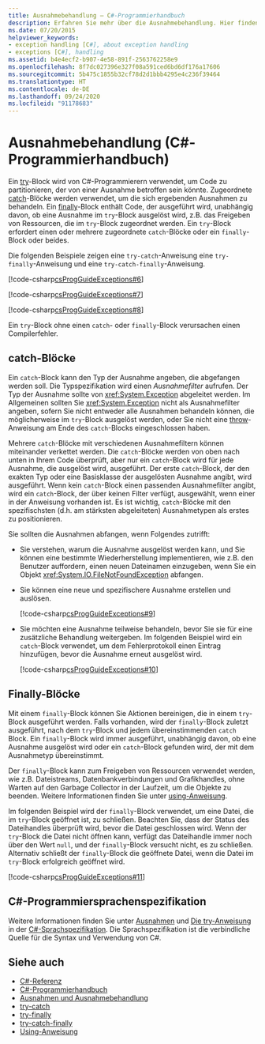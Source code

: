 ```yaml
---
title: Ausnahmebehandlung – C#-Programmierhandbuch
description: Erfahren Sie mehr über die Ausnahmebehandlung. Hier finden Sie Beispiele für try-catch-, try-finally- und try-catch-finally-Anweisungen.
ms.date: 07/20/2015
helpviewer_keywords:
- exception handling [C#], about exception handling
- exceptions [C#], handling
ms.assetid: b4e4ecf2-b907-4e58-891f-2563762258e9
ms.openlocfilehash: 8f7dc027396e327f08a591ced6bd6df176a17606
ms.sourcegitcommit: 5b475c1855b32cf78d2d1bbb4295e4c236f39464
ms.translationtype: HT
ms.contentlocale: de-DE
ms.lasthandoff: 09/24/2020
ms.locfileid: "91178683"
---
```

# <a name="exception-handling-c-programming-guide"></a>Ausnahmebehandlung (C#-Programmierhandbuch)

Ein [try](../../language-reference/keywords/try-catch.md)-Block wird von C#-Programmierern verwendet, um Code zu partitionieren, der von einer Ausnahme betroffen sein könnte. Zugeordnete [catch](../../language-reference/keywords/try-catch.md)-Blöcke werden verwendet, um die sich ergebenden Ausnahmen zu behandeln. Ein [finally](../../language-reference/keywords/try-finally.md)-Block enthält Code, der ausgeführt wird, unabhängig davon, ob eine Ausnahme im `try`-Block ausgelöst wird, z.B. das Freigeben von Ressourcen, die im `try`-Block zugeordnet werden. Ein `try`-Block erfordert einen oder mehrere zugeordnete `catch`-Blöcke oder ein `finally`-Block oder beides.  
  
 Die folgenden Beispiele zeigen eine `try-catch`-Anweisung eine `try-finally`-Anweisung und eine `try-catch-finally`-Anweisung.  
  
 [!code-csharp[csProgGuideExceptions#6](~/samples/snippets/csharp/VS_Snippets_VBCSharp/csProgGuideExceptions/CS/Exceptions.cs#6)]  
  
 [!code-csharp[csProgGuideExceptions#7](~/samples/snippets/csharp/VS_Snippets_VBCSharp/csProgGuideExceptions/CS/Exceptions.cs#7)]  
  
 [!code-csharp[csProgGuideExceptions#8](~/samples/snippets/csharp/VS_Snippets_VBCSharp/csProgGuideExceptions/CS/Exceptions.cs#8)]  
  
 Ein `try`-Block ohne einen `catch`- oder `finally`-Block verursachen einen Compilerfehler.  
  
## <a name="catch-blocks"></a>catch-Blöcke  

 Ein `catch`-Block kann den Typ der Ausnahme angeben, die abgefangen werden soll. Die Typspezifikation wird einen *Ausnahmefilter* aufrufen. Der Typ der Ausnahme sollte von <xref:System.Exception> abgeleitet werden. Im Allgemeinen sollten Sie <xref:System.Exception> nicht als Ausnahmefilter angeben, sofern Sie nicht entweder alle Ausnahmen behandeln können, die möglicherweise im `try`-Block ausgelöst werden, oder Sie nicht eine [throw](../../language-reference/keywords/throw.md)-Anweisung am Ende des `catch`-Blocks eingeschlossen haben.  
  
 Mehrere `catch`-Blöcke mit verschiedenen Ausnahmefiltern können miteinander verkettet werden. Die `catch`-Blöcke werden von oben nach unten in Ihrem Code überprüft, aber nur ein `catch`-Block wird für jede Ausnahme, die ausgelöst wird, ausgeführt. Der erste `catch`-Block, der den exakten Typ oder eine Basisklasse der ausgelösten Ausnahme angibt, wird ausgeführt. Wenn kein `catch`-Block einen passenden Ausnahmefilter angibt, wird ein `catch`-Block, der über keinen Filter verfügt, ausgewählt, wenn einer in der Anweisung vorhanden ist. Es ist wichtig, `catch`-Blöcke mit den spezifischsten (d.h. am stärksten abgeleiteten) Ausnahmetypen als erstes zu positionieren.  
  
 Sie sollten die Ausnahmen abfangen, wenn Folgendes zutrifft:  
  
- Sie verstehen, warum die Ausnahme ausgelöst werden kann, und Sie können eine bestimmte Wiederherstellung implementieren, wie z.B. den Benutzer auffordern, einen neuen Dateinamen einzugeben, wenn Sie ein Objekt <xref:System.IO.FileNotFoundException> abfangen.  
  
- Sie können eine neue und spezifischere Ausnahme erstellen und auslösen.  
  
     [!code-csharp[csProgGuideExceptions#9](~/samples/snippets/csharp/VS_Snippets_VBCSharp/csProgGuideExceptions/CS/Exceptions.cs#9)]  
  
- Sie möchten eine Ausnahme teilweise behandeln, bevor Sie sie für eine zusätzliche Behandlung weitergeben. Im folgenden Beispiel wird ein `catch`-Block verwendet, um dem Fehlerprotokoll einen Eintrag hinzufügen, bevor die Ausnahme erneut ausgelöst wird.  
  
     [!code-csharp[csProgGuideExceptions#10](~/samples/snippets/csharp/VS_Snippets_VBCSharp/csProgGuideExceptions/CS/Exceptions.cs#10)]  
  
## <a name="finally-blocks"></a>Finally-Blöcke  

 Mit einem `finally`-Block können Sie Aktionen bereinigen, die in einem `try`-Block ausgeführt werden. Falls vorhanden, wird der `finally`-Block zuletzt ausgeführt, nach dem `try`-Block und jedem übereinstimmenden `catch` Block. Ein `finally`-Block wird immer ausgeführt, unabhängig davon, ob eine Ausnahme ausgelöst wird oder ein `catch`-Block gefunden wird, der mit dem Ausnahmetyp übereinstimmt.  
  
 Der `finally`-Block kann zum Freigeben von Ressourcen verwendet werden, wie z.B. Dateistreams, Datenbankverbindungen und Grafikhandles, ohne Warten auf den Garbage Collector in der Laufzeit, um die Objekte zu beenden. Weitere Informationen finden Sie unter [using-Anweisung](../../language-reference/keywords/using-statement.md).  
  
 Im folgenden Beispiel wird der `finally`-Block verwendet, um eine Datei, die im `try`-Block geöffnet ist, zu schließen. Beachten Sie, dass der Status des Dateihandles überprüft wird, bevor die Datei geschlossen wird. Wenn der `try`-Block die Datei nicht öffnen kann, verfügt das Dateihandle immer noch über den Wert `null`, und der `finally`-Block versucht nicht, es zu schließen. Alternativ schließt der `finally`-Block die geöffnete Datei, wenn die Datei im `try`-Block erfolgreich geöffnet wird.  
  
 [!code-csharp[csProgGuideExceptions#11](~/samples/snippets/csharp/VS_Snippets_VBCSharp/csProgGuideExceptions/CS/Exceptions.cs#11)]  
  
## <a name="c-language-specification"></a>C#-Programmiersprachenspezifikation  

Weitere Informationen finden Sie unter [Ausnahmen](~/_csharplang/spec/exceptions.md) und [Die try-Anweisung](~/_csharplang/spec/statements.md#the-try-statement) in der [C#-Sprachspezifikation](/dotnet/csharp/language-reference/language-specification/introduction). Die Sprachspezifikation ist die verbindliche Quelle für die Syntax und Verwendung von C#.
  
## <a name="see-also"></a>Siehe auch

- [C#-Referenz](../../language-reference/index.md)
- [C#-Programmierhandbuch](../index.md)
- [Ausnahmen und Ausnahmebehandlung](./index.md)
- [try-catch](../../language-reference/keywords/try-catch.md)
- [try-finally](../../language-reference/keywords/try-finally.md)
- [try-catch-finally](../../language-reference/keywords/try-catch-finally.md)
- [Using-Anweisung](../../language-reference/keywords/using-statement.md)
